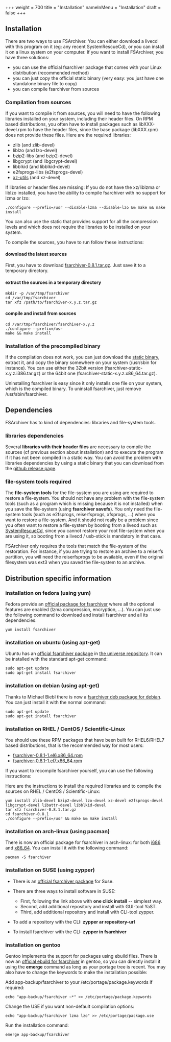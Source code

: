 +++
weight = 700
title = "Installation"
nameInMenu = "Installation"
draft = false
+++

## Installation
There are two ways to use FSArchiver. You can either download a livecd with this
program on it (eg: any recent SystemRescueCd), or you can install it on a linux
system on your computer. If you want to install FSArchiver, you have three
solutions:

* you can use the official fsarchiver package that comes with your Linux
distribution (recommended method)
* you can just copy the official static binary (very easy: you just have one
standalone binary file to copy)
* you can compile fsarchiver from sources

### Compilation from sources
If you want to compile it from sources, you will need to have the following
libraries installed on your system, including their header files. On RPM based distributions, you often have to install packages such as libXXX-devel.rpm to have the header files, since the base package (libXXX.rpm) does not provide these files. Here are the required libraries:

* zlib (and zlib-devel)
* liblzo (and lzo-devel)
* bzip2-libs (and bzip2-devel)
* libgcrypt (and libgcrypt-devel)
* libblkid (and libblkid-devel)
* e2fsprogs-libs (e2fsprogs-devel)
* [xz-utils](http://tukaani.org/xz/) (and xz-devel)

If libraries or header files are missing: If you do not have the xz/liblzma or
liblzo installed, you have the ability to compile fsarchiver with no support for
lzma or lzo:
```
./configure --prefix=/usr --disable-lzma --disable-lzo && make && make install
```

You can also use the static that provides support for all the compression levels
and which does not require the libraries to be installed on your system.

To compile the sources, you have to run follow these instructions:

#### download the latest sources
First, you have to download 
[fsarchiver-0.8.1.tar.gz](https://github.com/fdupoux/fsarchiver/releases/download/0.8.1/fsarchiver-0.8.1.tar.gz).
Just save it to a temporary directory.

#### extract the sources in a temporary directory
```
mkdir -p /var/tmp/fsarchiver
cd /var/tmp/fsarchiver
tar xfz /path/to/fsarchiver-x.y.z.tar.gz
```

#### compile and install from sources
``` 
cd /var/tmp/fsarchiver/fsarchiver-x.y.z
./configure --prefix=/usr
make && make install
```
### Installation of the precompiled binary

If the compilation does not work, you can just download the
[static binary](https://github.com/fdupoux/fsarchiver/releases), extract it, and
copy the binary somewhere on your system (/usr/sbin for instance). You can use
either the 32bit version (fsarchiver-static-x.y.z.i386.tar.gz) or the 64bit one
(fsarchiver-static-x.y.z.x86_64.tar.gz).

Uninstalling fsarchiver is easy since it only installs one file on your system,
which is the compiled binary. To uninstall fsarchiver, just remove
/usr/sbin/fsarchiver.

## Dependencies
FSArchiver has to kind of dependencies: libraries and file-system tools.

### libraries dependencies
Several **libraries with their header files** are necessary to compile the sources
(cf previous section about installation) and to execute the program if it has
not been compiled in a static way. You can avoid the problem with libraries
dependencies by using a static binary that you can download from the
[github release page](https://github.com/fdupoux/fsarchiver/releases).

### file-system tools required
The **file-system tools** for the file-system you are using are required to
restore a file-system.
You should not have any problem with the file-system tools (such as a program
which is missing because it is not installed) when you save the file-system
(using **fsarchiver savefs**). You only need the file-system tools
(such as e2fsprogs, reiserfsprogs, xfsprogs, ...) when you want to restore a
file-system. And it should not really be a problem since you often want to
restore a file-system by booting from a livecd such as
[SystemRescueCd](http://www.system-rescue-cd.org), since you cannot restore your
root file-system when you are using it, so booting from a livecd / usb-stick is
mandatory in that case.

FSArchiver only requires the tools that match the file-system of the restoration.
For instance, if you are trying to restore an archive to a reiserfs partition,
you will need the reiserfsprogs to be available, even if the original filesystem
was ext3 when you saved the file-system to an archive.

## Distribution specific information
### installation on fedora (using yum)
Fedora provide an [official package for fsarchiver](http://koji.fedoraproject.org/koji/packageinfo?packageID=7733)
where all the optional features are enabled (lzma compression, encryption, ...).
You can just use the following command to download and install fsarchiver and
all its dependencies.
```
yum install fsarchiver
```
### installation on ubuntu (using apt-get)
Ubuntu has an [official fsarchiver package](http://packages.ubuntu.com/xenial/fsarchiver)
in [the universe repository](https://help.ubuntu.com/community/Repositories/Ubuntu).
It can be installed with the standard apt-get command:
```
sudo apt-get update
sudo apt-get install fsarchiver
```

### installation on debian (using apt-get)
Thanks to Michael Biebl there is now a [fsarchiver deb package for debian](https://packages.debian.org/stable/fsarchiver).
You can just install it with the normal command:
```
sudo apt-get update
sudo apt-get install fsarchiver
```

### installation on RHEL / CentOS / Scientific-Linux
You should use these RPM packages that have been built for RHEL6/RHEL7 based
distributions, that is the recommended way for most users:

* [fsarchiver-0.8.1-1.el6.x86_64.rpm](https://github.com/fdupoux/fsarchiver/releases/download/0.8.1/fsarchiver-0.8.1-1.el6.x86_64.rpm)
* [fsarchiver-0.8.1-1.el7.x86_64.rpm](https://github.com/fdupoux/fsarchiver/releases/download/0.8.1/fsarchiver-0.8.1-1.el7.x86_64.rpm)

If you want to recompile fsarchiver yourself, you can use the following instructions:

Here are the instructions to install the required libraries and to compile the
sources on RHEL / CentOS / Scientific-Linux:
```
yum install zlib-devel bzip2-devel lzo-devel xz-devel e2fsprogs-devel libgcrypt-devel libattr-devel libblkid-devel
tar xfz fsarchiver-0.8.1.tar.gz
cd fsarchiver-0.8.1
./configure --prefix=/usr && make && make install
```

### installation on arch-linux (using pacman)
There is now an official package for fsarchiver in arch-linux: for both
[i686](http://www.archlinux.org/packages/extra/i686/fsarchiver/) and
[x86_64](http://www.archlinux.org/packages/extra/x86_64/fsarchiver/).
You can install it with the following command:
```
pacman -S fsarchiver
```

### installation on SUSE (using zypper)
* There is an
[official fsarchiver package](https://software.opensuse.org/package/fsarchiver?search_term=fsarchiver)
for Suse.

* There are three ways to install software in SUSE:
  * First, following the link above with **one click install** -- simplest way.
  * Second, add additional repository and install with GUI-tool YaST.
  * Third, add additional repository and install with CLI-tool zypper.
* To add a repository with the CLI: **zypper ar repository-url**
* To install fsarchiver with the CLI: **zypper in fsarchiver**

### installation on gentoo
Gentoo implements the support for packages using ebuild files. There is now an
[official ebuild for
fsarchiver](http://packages.gentoo.org/packages/app-backup/fsarchiver) in gentoo, so you can directly install it using the **emerge** command
as long as your portage tree is recent. You may also have to change the keywords
to make the installation possible:

Add app-backup/fsarchiver to your /etc/portage/package.keywords if required:

```
echo "app-backup/fsarchiver ~*" >> /etc/portage/package.keywords
```
Change the USE if you want non-default compilation options:

```
echo "app-backup/fsarchiver lzma lzo" >> /etc/portage/package.use
```
Run the installation command:

```
emerge app-backup/fsarchiver
```
